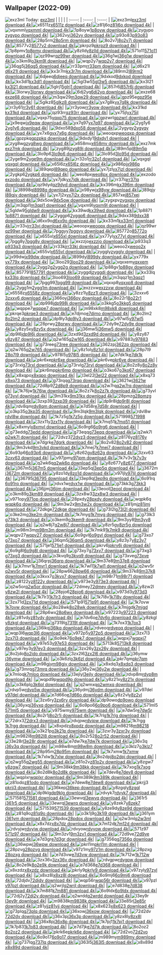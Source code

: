 ## Wallpaper (2022-09)
![exz3ml](https://w.wallhaven.cc/full/ex/wallhaven-exz3ml.jpg) Today: [exz3ml](https://th.wallhaven.cc/small/ex/exz3ml.jpg)
|      |      |      |
| :----: | :----: | :----: |
|![exz3ml](https://th.wallhaven.cc/small/ex/exz3ml.jpg)[exz3ml download 4k](https://wallhaven.cc/w/exz3ml)|![x6511z](https://th.wallhaven.cc/small/x6/x6511z.jpg)[x6511z download 4k](https://wallhaven.cc/w/x6511z)|![z81j6o](https://th.wallhaven.cc/small/z8/z81j6o.jpg)[z81j6o download 4k](https://wallhaven.cc/w/z81j6o)|
|![vqxmml](https://th.wallhaven.cc/small/vq/vqxmml.jpg)[vqxmml download 4k](https://wallhaven.cc/w/vqxmml)|![1p8oyw](https://th.wallhaven.cc/small/1p/1p8oyw.jpg)[1p8oyw download 4k](https://wallhaven.cc/w/1p8oyw)|![zygypo](https://th.wallhaven.cc/small/zy/zygypo.jpg)[zygypo download 4k](https://wallhaven.cc/w/zygypo)|
|![j362vy](https://th.wallhaven.cc/small/j3/j362vy.jpg)[j362vy download 4k](https://wallhaven.cc/w/j362vy)|![p93o83](https://th.wallhaven.cc/small/p9/p93o83.jpg)[p93o83 download 4k](https://wallhaven.cc/w/p93o83)|![28p5rm](https://th.wallhaven.cc/small/28/28p5rm.jpg)[28p5rm download 4k](https://wallhaven.cc/w/28p5rm)|
|![8o2v7j](https://th.wallhaven.cc/small/8o/8o2v7j.jpg)[8o2v7j download 4k](https://wallhaven.cc/w/8o2v7j)|![8577v2](https://th.wallhaven.cc/small/85/8577v2.jpg)[8577v2 download 4k](https://wallhaven.cc/w/8577v2)|![pkrpz9](https://th.wallhaven.cc/small/pk/pkrpz9.jpg)[pkrpz9 download 4k](https://wallhaven.cc/w/pkrpz9)|
|![1p8pmv](https://th.wallhaven.cc/small/1p/1p8pmv.jpg)[1p8pmv download 4k](https://wallhaven.cc/w/1p8pmv)|![y8zlld](https://th.wallhaven.cc/small/y8/y8zlld.jpg)[y8zlld download 4k](https://wallhaven.cc/w/y8zlld)|![571o11](https://th.wallhaven.cc/small/57/571o11.jpg)[571o11 download 4k](https://wallhaven.cc/w/571o11)|
|![qz99wr](https://th.wallhaven.cc/small/qz/qz99wr.jpg)[qz99wr download 4k](https://wallhaven.cc/w/qz99wr)|![j36g1w](https://th.wallhaven.cc/small/j3/j36g1w.jpg)[j36g1w download 4k](https://wallhaven.cc/w/j36g1w)|![o3km9l](https://th.wallhaven.cc/small/o3/o3km9l.jpg)[o3km9l download 4k](https://wallhaven.cc/w/o3km9l)|
|![wqp2y7](https://th.wallhaven.cc/small/wq/wqp2y7.jpg)[wqp2y7 download 4k](https://wallhaven.cc/w/wqp2y7)|![j36qg5](https://th.wallhaven.cc/small/j3/j36qg5.jpg)[j36qg5 download 4k](https://wallhaven.cc/w/j36qg5)|![rr33pm](https://th.wallhaven.cc/small/rr/rr33pm.jpg)[rr33pm download 4k](https://wallhaven.cc/w/rr33pm)|
|![d6x21l](https://th.wallhaven.cc/small/d6/d6x21l.jpg)[d6x21l download 4k](https://wallhaven.cc/w/d6x21l)|![kx3r7m](https://th.wallhaven.cc/small/kx/kx3r7m.jpg)[kx3r7m download 4k](https://wallhaven.cc/w/kx3r7m)|![l89rm2](https://th.wallhaven.cc/small/l8/l89rm2.jpg)[l89rm2 download 4k](https://wallhaven.cc/w/l89rm2)|
|![6djeeq](https://th.wallhaven.cc/small/6d/6djeeq.jpg)[6djeeq download 4k](https://wallhaven.cc/w/6djeeq)|![9dxkod](https://th.wallhaven.cc/small/9d/9dxkod.jpg)[9dxkod download 4k](https://wallhaven.cc/w/9dxkod)|![kx3dl1](https://th.wallhaven.cc/small/kx/kx3dl1.jpg)[kx3dl1 download 4k](https://wallhaven.cc/w/kx3dl1)|
|![5gl3w5](https://th.wallhaven.cc/small/5g/5gl3w5.jpg)[5gl3w5 download 4k](https://wallhaven.cc/w/5gl3w5)|![kx3l21](https://th.wallhaven.cc/small/kx/kx3l21.jpg)[kx3l21 download 4k](https://wallhaven.cc/w/kx3l21)|![5glrj1](https://th.wallhaven.cc/small/5g/5glrj1.jpg)[5glrj1 download 4k](https://wallhaven.cc/w/5glrj1)|
|![857r6j](https://th.wallhaven.cc/small/85/857r6j.jpg)[857r6j download 4k](https://wallhaven.cc/w/857r6j)|![3lorwy](https://th.wallhaven.cc/small/3l/3lorwy.jpg)[3lorwy download 4k](https://wallhaven.cc/w/3lorwy)|![6dj2yq](https://th.wallhaven.cc/small/6d/6dj2yq.jpg)[6dj2yq download 4k](https://wallhaven.cc/w/6dj2yq)|
|![exze68](https://th.wallhaven.cc/small/ex/exze68.jpg)[exze68 download 4k](https://wallhaven.cc/w/exze68)|![m3qw29](https://th.wallhaven.cc/small/m3/m3qw29.jpg)[m3qw29 download 4k](https://wallhaven.cc/w/m3qw29)|![gpz95e](https://th.wallhaven.cc/small/gp/gpz95e.jpg)[gpz95e download 4k](https://wallhaven.cc/w/gpz95e)|
|![5glkz8](https://th.wallhaven.cc/small/5g/5glkz8.jpg)[5glkz8 download 4k](https://wallhaven.cc/w/5glkz8)|![yx7g8k](https://th.wallhaven.cc/small/yx/yx7g8k.jpg)[yx7g8k download 4k](https://wallhaven.cc/w/yx7g8k)|![rr3y61](https://th.wallhaven.cc/small/rr/rr3y61.jpg)[rr3y61 download 4k](https://wallhaven.cc/w/rr3y61)|
|![rr3yow](https://th.wallhaven.cc/small/rr/rr3yow.jpg)[rr3yow download 4k](https://wallhaven.cc/w/rr3yow)|![kx31kd](https://th.wallhaven.cc/small/kx/kx31kd.jpg)[kx31kd download 4k](https://wallhaven.cc/w/kx31kd)|![qz93rr](https://th.wallhaven.cc/small/qz/qz93rr.jpg)[qz93rr download 4k](https://wallhaven.cc/w/qz93rr)|
|![yx75jl](https://th.wallhaven.cc/small/yx/yx75jl.jpg)[yx75jl download 4k](https://wallhaven.cc/w/yx75jl)|![vqxp75](https://th.wallhaven.cc/small/vq/vqxp75.jpg)[vqxp75 download 4k](https://wallhaven.cc/w/vqxp75)|![gpzwrl](https://th.wallhaven.cc/small/gp/gpzwrl.jpg)[gpzwrl download 4k](https://wallhaven.cc/w/gpzwrl)|
|![jx9eqw](https://th.wallhaven.cc/small/jx/jx9eqw.jpg)[jx9eqw download 4k](https://wallhaven.cc/w/jx9eqw)|![yx7q97](https://th.wallhaven.cc/small/yx/yx7q97.jpg)[yx7q97 download 4k](https://wallhaven.cc/w/yx7q97)|![2yg1y6](https://th.wallhaven.cc/small/2y/2yg1y6.jpg)[2yg1y6 download 4k](https://wallhaven.cc/w/2yg1y6)|
|![9dxo58](https://th.wallhaven.cc/small/9d/9dxo58.jpg)[9dxo58 download 4k](https://wallhaven.cc/w/9dxo58)|![2ygyqy](https://th.wallhaven.cc/small/2y/2ygyqy.jpg)[2ygyqy download 4k](https://wallhaven.cc/w/2ygyqy)|![yx7x6g](https://th.wallhaven.cc/small/yx/yx7x6g.jpg)[yx7x6g download 4k](https://wallhaven.cc/w/yx7x6g)|
|![weoqxp](https://th.wallhaven.cc/small/we/weoqxp.jpg)[weoqxp download 4k](https://wallhaven.cc/w/weoqxp)|![gpzpkq](https://th.wallhaven.cc/small/gp/gpzpkq.jpg)[gpzpkq download 4k](https://wallhaven.cc/w/gpzpkq)|![9dxdy1](https://th.wallhaven.cc/small/9d/9dxdy1.jpg)[9dxdy1 download 4k](https://wallhaven.cc/w/9dxdy1)|
|![zyg8wg](https://th.wallhaven.cc/small/zy/zyg8wg.jpg)[zyg8wg download 4k](https://wallhaven.cc/w/zyg8wg)|![x658mv](https://th.wallhaven.cc/small/x6/x658mv.jpg)[x658mv download 4k](https://wallhaven.cc/w/x658mv)|![exz7mk](https://th.wallhaven.cc/small/ex/exz7mk.jpg)[exz7mk download 4k](https://wallhaven.cc/w/exz7mk)|
|![zyg89j](https://th.wallhaven.cc/small/zy/zyg89j.jpg)[zyg89j download 4k](https://wallhaven.cc/w/zyg89j)|![l89m5p](https://th.wallhaven.cc/small/l8/l89m5p.jpg)[l89m5p download 4k](https://wallhaven.cc/w/l89m5p)|![3lo9p6](https://th.wallhaven.cc/small/3l/3lo9p6.jpg)[3lo9p6 download 4k](https://wallhaven.cc/w/3lo9p6)|
|![3lo95d](https://th.wallhaven.cc/small/3l/3lo95d.jpg)[3lo95d download 4k](https://wallhaven.cc/w/3lo95d)|![2yge9m](https://th.wallhaven.cc/small/2y/2yge9m.jpg)[2yge9m download 4k](https://wallhaven.cc/w/2yge9m)|![rr32o1](https://th.wallhaven.cc/small/rr/rr32o1.jpg)[rr32o1 download 4k](https://wallhaven.cc/w/rr32o1)|
|![vqxgql](https://th.wallhaven.cc/small/vq/vqxgql.jpg)[vqxgql download 4k](https://wallhaven.cc/w/vqxgql)|![x65l6z](https://th.wallhaven.cc/small/x6/x65l6z.jpg)[x65l6z download 4k](https://wallhaven.cc/w/x65l6z)|![jx986p](https://th.wallhaven.cc/small/jx/jx986p.jpg)[jx986p download 4k](https://wallhaven.cc/w/jx986p)|
|![l89qep](https://th.wallhaven.cc/small/l8/l89qep.jpg)[l89qep download 4k](https://wallhaven.cc/w/l89qep)|![yx7jzl](https://th.wallhaven.cc/small/yx/yx7jzl.jpg)[yx7jzl download 4k](https://wallhaven.cc/w/yx7jzl)|![2ygkp6](https://th.wallhaven.cc/small/2y/2ygkp6.jpg)[2ygkp6 download 4k](https://wallhaven.cc/w/2ygkp6)|
|![weo8px](https://th.wallhaven.cc/small/we/weo8px.jpg)[weo8px download 4k](https://wallhaven.cc/w/weo8px)|![exzodo](https://th.wallhaven.cc/small/ex/exzodo.jpg)[exzodo download 4k](https://wallhaven.cc/w/exzodo)|![yx7jdk](https://th.wallhaven.cc/small/yx/yx7jdk.jpg)[yx7jdk download 4k](https://wallhaven.cc/w/yx7jdk)|
|![rr37lq](https://th.wallhaven.cc/small/rr/rr37lq.jpg)[rr37lq download 4k](https://wallhaven.cc/w/rr37lq)|![qz9dyd](https://th.wallhaven.cc/small/qz/qz9dyd.jpg)[qz9dyd download 4k](https://wallhaven.cc/w/qz9dyd)|![kx396m](https://th.wallhaven.cc/small/kx/kx396m.jpg)[kx396m download 4k](https://wallhaven.cc/w/kx396m)|
|![l8998q](https://th.wallhaven.cc/small/l8/l8998q.jpg)[l8998q download 4k](https://wallhaven.cc/w/l8998q)|![jx98yw](https://th.wallhaven.cc/small/jx/jx98yw.jpg)[jx98yw download 4k](https://wallhaven.cc/w/jx98yw)|![l89qjy](https://th.wallhaven.cc/small/l8/l89qjy.jpg)[l89qjy download 4k](https://wallhaven.cc/w/l89qjy)|
|![yx7j2x](https://th.wallhaven.cc/small/yx/yx7j2x.jpg)[yx7j2x download 4k](https://wallhaven.cc/w/yx7j2x)|![857xej](https://th.wallhaven.cc/small/85/857xej.jpg)[857xej download 4k](https://wallhaven.cc/w/857xej)|![9dx5ow](https://th.wallhaven.cc/small/9d/9dx5ow.jpg)[9dx5ow download 4k](https://wallhaven.cc/w/9dx5ow)|
|![zygxpv](https://th.wallhaven.cc/small/zy/zygxpv.jpg)[zygxpv download 4k](https://wallhaven.cc/w/zygxpv)|![m3qpl1](https://th.wallhaven.cc/small/m3/m3qpl1.jpg)[m3qpl1 download 4k](https://wallhaven.cc/w/m3qpl1)|![vqxm9l](https://th.wallhaven.cc/small/vq/vqxm9l.jpg)[vqxm9l download 4k](https://wallhaven.cc/w/vqxm9l)|
|![5gldw9](https://th.wallhaven.cc/small/5g/5gldw9.jpg)[5gldw9 download 4k](https://wallhaven.cc/w/5gldw9)|![kx39wd](https://th.wallhaven.cc/small/kx/kx39wd.jpg)[kx39wd download 4k](https://wallhaven.cc/w/kx39wd)|![1p8871](https://th.wallhaven.cc/small/1p/1p8871.jpg)[1p8871 download 4k](https://wallhaven.cc/w/1p8871)|
|![2yggp6](https://th.wallhaven.cc/small/2y/2yggp6.jpg)[2yggp6 download 4k](https://wallhaven.cc/w/2yggp6)|![9dxx38](https://th.wallhaven.cc/small/9d/9dxx38.jpg)[9dxx38 download 4k](https://wallhaven.cc/w/9dxx38)|![d6xx9o](https://th.wallhaven.cc/small/d6/d6xx9o.jpg)[d6xx9o download 4k](https://wallhaven.cc/w/d6xx9o)|
|![kx33m1](https://th.wallhaven.cc/small/kx/kx33m1.jpg)[kx33m1 download 4k](https://wallhaven.cc/w/kx33m1)|![rr33vj](https://th.wallhaven.cc/small/rr/rr33vj.jpg)[rr33vj download 4k](https://wallhaven.cc/w/rr33vj)|![weoopx](https://th.wallhaven.cc/small/we/weoopx.jpg)[weoopx download 4k](https://wallhaven.cc/w/weoopx)|
|![qz99wr](https://th.wallhaven.cc/small/qz/qz99wr.jpg)[qz99wr download 4k](https://wallhaven.cc/w/qz99wr)|![7pggyy](https://th.wallhaven.cc/small/7p/7pggyy.jpg)[7pggyy download 4k](https://wallhaven.cc/w/7pggyy)|![85772o](https://th.wallhaven.cc/small/85/85772o.jpg)[85772o download 4k](https://wallhaven.cc/w/85772o)|
|![x655xl](https://th.wallhaven.cc/small/x6/x655xl.jpg)[x655xl download 4k](https://wallhaven.cc/w/x655xl)|![yx77yl](https://th.wallhaven.cc/small/yx/yx77yl.jpg)[yx77yl download 4k](https://wallhaven.cc/w/yx77yl)|![7pgg8y](https://th.wallhaven.cc/small/7p/7pgg8y.jpg)[7pgg8y download 4k](https://wallhaven.cc/w/7pgg8y)|
|![exzzjo](https://th.wallhaven.cc/small/ex/exzzjo.jpg)[exzzjo download 4k](https://wallhaven.cc/w/exzzjo)|![p933q3](https://th.wallhaven.cc/small/p9/p933q3.jpg)[p933q3 download 4k](https://wallhaven.cc/w/p933q3)|![rr33kj](https://th.wallhaven.cc/small/rr/rr33kj.jpg)[rr33kj download 4k](https://wallhaven.cc/w/rr33kj)|
|![weoo2x](https://th.wallhaven.cc/small/we/weoo2x.jpg)[weoo2x download 4k](https://wallhaven.cc/w/weoo2x)|![x655vl](https://th.wallhaven.cc/small/x6/x655vl.jpg)[x655vl download 4k](https://wallhaven.cc/w/x655vl)|![zyggly](https://th.wallhaven.cc/small/zy/zyggly.jpg)[zyggly download 4k](https://wallhaven.cc/w/zyggly)|
|![jx99dw](https://th.wallhaven.cc/small/jx/jx99dw.jpg)[jx99dw download 4k](https://wallhaven.cc/w/jx99dw)|![l899dy](https://th.wallhaven.cc/small/l8/l899dy.jpg)[l899dy download 4k](https://wallhaven.cc/w/l899dy)|![yx779x](https://th.wallhaven.cc/small/yx/yx779x.jpg)[yx779x download 4k](https://wallhaven.cc/w/yx779x)|
|![3loo29](https://th.wallhaven.cc/small/3l/3loo29.jpg)[3loo29 download 4k](https://wallhaven.cc/w/3loo29)|![vqxxem](https://th.wallhaven.cc/small/vq/vqxxem.jpg)[vqxxem download 4k](https://wallhaven.cc/w/vqxxem)|![2ygg2g](https://th.wallhaven.cc/small/2y/2ygg2g.jpg)[2ygg2g download 4k](https://wallhaven.cc/w/2ygg2g)|
|![1p88gv](https://th.wallhaven.cc/small/1p/1p88gv.jpg)[1p88gv download 4k](https://wallhaven.cc/w/1p88gv)|![857791](https://th.wallhaven.cc/small/85/857791.jpg)[857791 download 4k](https://wallhaven.cc/w/857791)|![zyggdj](https://th.wallhaven.cc/small/zy/zyggdj.jpg)[zyggdj download 4k](https://wallhaven.cc/w/zyggdj)|
|![kx33lq](https://th.wallhaven.cc/small/kx/kx33lq.jpg)[kx33lq download 4k](https://wallhaven.cc/w/kx33lq)|![3loo69](https://th.wallhaven.cc/small/3l/3loo69.jpg)[3loo69 download 4k](https://wallhaven.cc/w/3loo69)|![m3qqz1](https://th.wallhaven.cc/small/m3/m3qqz1.jpg)[m3qqz1 download 4k](https://wallhaven.cc/w/m3qqz1)|
|![7pgg99](https://th.wallhaven.cc/small/7p/7pgg99.jpg)[7pgg99 download 4k](https://wallhaven.cc/w/7pgg99)|![vqxxp8](https://th.wallhaven.cc/small/vq/vqxxp8.jpg)[vqxxp8 download 4k](https://wallhaven.cc/w/vqxxp8)|![2ygg1m](https://th.wallhaven.cc/small/2y/2ygg1m.jpg)[2ygg1m download 4k](https://wallhaven.cc/w/2ygg1m)|
|![exzzxw](https://th.wallhaven.cc/small/ex/exzzxw.jpg)[exzzxw download 4k](https://wallhaven.cc/w/exzzxw)|![x6558z](https://th.wallhaven.cc/small/x6/x6558z.jpg)[x6558z download 4k](https://wallhaven.cc/w/x6558z)|![y8zz1l](https://th.wallhaven.cc/small/y8/y8zz1l.jpg)[y8zz1l download 4k](https://wallhaven.cc/w/y8zz1l)|
|![3zxxv6](https://th.wallhaven.cc/small/3z/3zxxv6.jpg)[3zxxv6 download 4k](https://wallhaven.cc/w/3zxxv6)|![j366oy](https://th.wallhaven.cc/small/j3/j366oy.jpg)[j366oy download 4k](https://wallhaven.cc/w/j366oy)|![8o22r1](https://th.wallhaven.cc/small/8o/8o22r1.jpg)[8o22r1 download 4k](https://wallhaven.cc/w/8o22r1)|
|![dp998j](https://th.wallhaven.cc/small/dp/dp998j.jpg)[dp998j download 4k](https://wallhaven.cc/w/dp998j)|![o3kkg5](https://th.wallhaven.cc/small/o3/o3kkg5.jpg)[o3kkg5 download 4k](https://wallhaven.cc/w/o3kkg5)|![wqppe7](https://th.wallhaven.cc/small/wq/wqppe7.jpg)[wqppe7 download 4k](https://wallhaven.cc/w/wqppe7)|
|![m98xk8](https://th.wallhaven.cc/small/m9/m98xk8.jpg)[m98xk8 download 4k](https://wallhaven.cc/w/m98xk8)|![pkrqe3](https://th.wallhaven.cc/small/pk/pkrqe3.jpg)[pkrqe3 download 4k](https://wallhaven.cc/w/pkrqe3)|![e7djmo](https://th.wallhaven.cc/small/e7/e7djmo.jpg)[e7djmo download 4k](https://wallhaven.cc/w/e7djmo)|
|![8o2lm2](https://th.wallhaven.cc/small/8o/8o2lm2.jpg)[8o2lm2 download 4k](https://wallhaven.cc/w/8o2lm2)|![dp9ly3](https://th.wallhaven.cc/small/dp/dp9ly3.jpg)[dp9ly3 download 4k](https://wallhaven.cc/w/dp9ly3)|![v97wl5](https://th.wallhaven.cc/small/v9/v97wl5.jpg)[v97wl5 download 4k](https://wallhaven.cc/w/v97wl5)|
|![28prwy](https://th.wallhaven.cc/small/28/28prwy.jpg)[28prwy download 4k](https://wallhaven.cc/w/28prwy)|![72dy9e](https://th.wallhaven.cc/small/72/72dy9e.jpg)[72dy9e download 4k](https://wallhaven.cc/w/72dy9e)|![y8zy5x](https://th.wallhaven.cc/small/y8/y8zy5x.jpg)[y8zy5x download 4k](https://wallhaven.cc/w/y8zy5x)|
|![j36mw5](https://th.wallhaven.cc/small/j3/j36mw5.jpg)[j36mw5 download 4k](https://wallhaven.cc/w/j36mw5)|![dp9l6j](https://th.wallhaven.cc/small/dp/dp9l6j.jpg)[dp9l6j download 4k](https://wallhaven.cc/w/dp9l6j)|![3zxd9d](https://th.wallhaven.cc/small/3z/3zxd9d.jpg)[3zxd9d download 4k](https://wallhaven.cc/w/3zxd9d)|
|![y8zy87](https://th.wallhaven.cc/small/y8/y8zy87.jpg)[y8zy87 download 4k](https://wallhaven.cc/w/y8zy87)|![q2w165](https://th.wallhaven.cc/small/q2/q2w165.jpg)[q2w165 download 4k](https://wallhaven.cc/w/q2w165)|![v97883](https://th.wallhaven.cc/small/v9/v97883.jpg)[v97883 download 4k](https://wallhaven.cc/w/v97883)|
|![g73ree](https://th.wallhaven.cc/small/g7/g73ree.jpg)[g73ree download 4k](https://wallhaven.cc/w/g73ree)|![j362zp](https://th.wallhaven.cc/small/j3/j362zp.jpg)[j362zp download 4k](https://wallhaven.cc/w/j362zp)|![q2w765](https://th.wallhaven.cc/small/q2/q2w765.jpg)[q2w765 download 4k](https://wallhaven.cc/w/q2w765)|
|![y8z1ol](https://th.wallhaven.cc/small/y8/y8z1ol.jpg)[y8z1ol download 4k](https://wallhaven.cc/w/y8z1ol)|![28p7l9](https://th.wallhaven.cc/small/28/28p7l9.jpg)[28p7l9 download 4k](https://wallhaven.cc/w/28p7l9)|![v978l5](https://th.wallhaven.cc/small/v9/v978l5.jpg)[v978l5 download 4k](https://wallhaven.cc/w/v978l5)|
|![e7dk1k](https://th.wallhaven.cc/small/e7/e7dk1k.jpg)[e7dk1k download 4k](https://wallhaven.cc/w/e7dk1k)|![pkr6xe](https://th.wallhaven.cc/small/pk/pkr6xe.jpg)[pkr6xe download 4k](https://wallhaven.cc/w/pkr6xe)|![pkr6ve](https://th.wallhaven.cc/small/pk/pkr6ve.jpg)[pkr6ve download 4k](https://wallhaven.cc/w/pkr6ve)|
|![g73rxl](https://th.wallhaven.cc/small/g7/g73rxl.jpg)[g73rxl download 4k](https://wallhaven.cc/w/g73rxl)|![g73rvl](https://th.wallhaven.cc/small/g7/g73rvl.jpg)[g73rvl download 4k](https://wallhaven.cc/w/g73rvl)|![8o2z8y](https://th.wallhaven.cc/small/8o/8o2z8y.jpg)[8o2z8y download 4k](https://wallhaven.cc/w/8o2z8y)|
|![pkr6mp](https://th.wallhaven.cc/small/pk/pkr6mp.jpg)[pkr6mp download 4k](https://wallhaven.cc/w/pkr6mp)|![o3ko67](https://th.wallhaven.cc/small/o3/o3ko67.jpg)[o3ko67 download 4k](https://wallhaven.cc/w/o3ko67)|![x8xqpo](https://th.wallhaven.cc/small/x8/x8xqpo.jpg)[x8xqpo download 4k](https://wallhaven.cc/w/x8xqpo)|
|![l3el22](https://th.wallhaven.cc/small/l3/l3el22.jpg)[l3el22 download 4k](https://wallhaven.cc/w/l3el22)|![x8xq73](https://th.wallhaven.cc/small/x8/x8xq73.jpg)[x8xq73 download 4k](https://wallhaven.cc/w/x8xq73)|![g73rqq](https://th.wallhaven.cc/small/g7/g73rqq.jpg)[g73rqq download 4k](https://wallhaven.cc/w/g73rqq)|
|![j3621w](https://th.wallhaven.cc/small/j3/j3621w.jpg)[j3621w download 4k](https://wallhaven.cc/w/j3621w)|![72d8p9](https://th.wallhaven.cc/small/72/72d8p9.jpg)[72d8p9 download 4k](https://wallhaven.cc/w/72d8p9)|![q2w7rq](https://th.wallhaven.cc/small/q2/q2w7rq.jpg)[q2w7rq download 4k](https://wallhaven.cc/w/q2w7rq)|
|![1k76jw](https://th.wallhaven.cc/small/1k/1k76jw.jpg)[1k76jw download 4k](https://wallhaven.cc/w/1k76jw)|![8o2z7k](https://th.wallhaven.cc/small/8o/8o2z7k.jpg)[8o2z7k download 4k](https://wallhaven.cc/w/8o2z7k)|![g73yvl](https://th.wallhaven.cc/small/g7/g73yvl.jpg)[g73yvl download 4k](https://wallhaven.cc/w/g73yvl)|
|![9m31kx](https://th.wallhaven.cc/small/9m/9m31kx.jpg)[9m31kx download 4k](https://wallhaven.cc/w/9m31kx)|![28pmzg](https://th.wallhaven.cc/small/28/28pmzg.jpg)[28pmzg download 4k](https://wallhaven.cc/w/28pmzg)|![3zxp39](https://th.wallhaven.cc/small/3z/3zxp39.jpg)[3zxp39 download 4k](https://wallhaven.cc/w/3zxp39)|
|![dp9r8l](https://th.wallhaven.cc/small/dp/dp9r8l.jpg)[dp9r8l download 4k](https://wallhaven.cc/w/dp9r8l)|![rdv8qm](https://th.wallhaven.cc/small/rd/rdv8qm.jpg)[rdv8qm download 4k](https://wallhaven.cc/w/rdv8qm)|![e7d58r](https://th.wallhaven.cc/small/e7/e7d58r.jpg)[e7d58r download 4k](https://wallhaven.cc/w/e7d58r)|
|![o3kp35](https://th.wallhaven.cc/small/o3/o3kp35.jpg)[o3kp35 download 4k](https://wallhaven.cc/w/o3kp35)|![9m3lqk](https://th.wallhaven.cc/small/9m/9m3lqk.jpg)[9m3lqk download 4k](https://wallhaven.cc/w/9m3lqk)|![rdvl8w](https://th.wallhaven.cc/small/rd/rdvl8w.jpg)[rdvl8w download 4k](https://wallhaven.cc/w/rdvl8w)|
|![1k7z5g](https://th.wallhaven.cc/small/1k/1k7z5g.jpg)[1k7z5g download 4k](https://wallhaven.cc/w/1k7z5g)|![571998](https://th.wallhaven.cc/small/57/571998.jpg)[571998 download 4k](https://wallhaven.cc/w/571998)|![3zx11y](https://th.wallhaven.cc/small/3z/3zx11y.jpg)[3zx11y download 4k](https://wallhaven.cc/w/3zx11y)|
|![k7mq51](https://th.wallhaven.cc/small/k7/k7mq51.jpg)[k7mq51 download 4k](https://wallhaven.cc/w/k7mq51)|![x8xmyl](https://th.wallhaven.cc/small/x8/x8xmyl.jpg)[x8xmyl download 4k](https://wallhaven.cc/w/x8xmyl)|![6o9rg6](https://th.wallhaven.cc/small/6o/6o9rg6.jpg)[6o9rg6 download 4k](https://wallhaven.cc/w/6o9rg6)|
|![g73edd](https://th.wallhaven.cc/small/g7/g73edd.jpg)[g73edd download 4k](https://wallhaven.cc/w/g73edd)|![g73eqq](https://th.wallhaven.cc/small/g7/g73eqq.jpg)[g73eqq download 4k](https://wallhaven.cc/w/g73eqq)|![q2wk7l](https://th.wallhaven.cc/small/q2/q2wk7l.jpg)[q2wk7l download 4k](https://wallhaven.cc/w/q2wk7l)|
|![72dvz3](https://th.wallhaven.cc/small/72/72dvz3.jpg)[72dvz3 download 4k](https://wallhaven.cc/w/72dvz3)|![z8176y](https://th.wallhaven.cc/small/z8/z8176y.jpg)[z8176y download 4k](https://wallhaven.cc/w/z8176y)|![e7dgrk](https://th.wallhaven.cc/small/e7/e7dgrk.jpg)[e7dgrk download 4k](https://wallhaven.cc/w/e7dgrk)|
|![8o2v82](https://th.wallhaven.cc/small/8o/8o2v82.jpg)[8o2v82 download 4k](https://wallhaven.cc/w/8o2v82)|![9m3vkd](https://th.wallhaven.cc/small/9m/9m3vkd.jpg)[9m3vkd download 4k](https://wallhaven.cc/w/9m3vkd)|![k7mej7](https://th.wallhaven.cc/small/k7/k7mej7.jpg)[k7mej7 download 4k](https://wallhaven.cc/w/k7mej7)|
|![6o93p6](https://th.wallhaven.cc/small/6o/6o93p6.jpg)[6o93p6 download 4k](https://wallhaven.cc/w/6o93p6)|![y8z62g](https://th.wallhaven.cc/small/y8/y8z62g.jpg)[y8z62g download 4k](https://wallhaven.cc/w/y8z62g)|![3zxv63](https://th.wallhaven.cc/small/3z/3zxv63.jpg)[3zxv63 download 4k](https://wallhaven.cc/w/3zxv63)|
|![v97jpm](https://th.wallhaven.cc/small/v9/v97jpm.jpg)[v97jpm download 4k](https://wallhaven.cc/w/v97jpm)|![1k7v3v](https://th.wallhaven.cc/small/1k/1k7v3v.jpg)[1k7v3v download 4k](https://wallhaven.cc/w/1k7v3v)|![q2wk6q](https://th.wallhaven.cc/small/q2/q2wk6q.jpg)[q2wk6q download 4k](https://wallhaven.cc/w/q2wk6q)|
|![y8z677](https://th.wallhaven.cc/small/y8/y8z677.jpg)[y8z677 download 4k](https://wallhaven.cc/w/y8z677)|![j367m5](https://th.wallhaven.cc/small/j3/j367m5.jpg)[j367m5 download 4k](https://wallhaven.cc/w/j367m5)|![l3ep5q](https://th.wallhaven.cc/small/l3/l3ep5q.jpg)[l3ep5q download 4k](https://wallhaven.cc/w/l3ep5q)|
|![j3672m](https://th.wallhaven.cc/small/j3/j3672m.jpg)[j3672m download 4k](https://wallhaven.cc/w/j3672m)|![y8zo1d](https://th.wallhaven.cc/small/y8/y8zo1d.jpg)[y8zo1d download 4k](https://wallhaven.cc/w/y8zo1d)|![v97ljl](https://th.wallhaven.cc/small/v9/v97ljl.jpg)[v97ljl download 4k](https://wallhaven.cc/w/v97ljl)|
|![j36795](https://th.wallhaven.cc/small/j3/j36795.jpg)[j36795 download 4k](https://wallhaven.cc/w/j36795)|![l3ep9q](https://th.wallhaven.cc/small/l3/l3ep9q.jpg)[l3ep9q download 4k](https://wallhaven.cc/w/l3ep9q)|![6o91rq](https://th.wallhaven.cc/small/6o/6o91rq.jpg)[6o91rq download 4k](https://wallhaven.cc/w/6o91rq)|
|![rdvx1w](https://th.wallhaven.cc/small/rd/rdvx1w.jpg)[rdvx1w download 4k](https://wallhaven.cc/w/rdvx1w)|![g73kk3](https://th.wallhaven.cc/small/g7/g73kk3.jpg)[g73kk3 download 4k](https://wallhaven.cc/w/g73kk3)|![j36jjm](https://th.wallhaven.cc/small/j3/j36jjm.jpg)[j36jjm download 4k](https://wallhaven.cc/w/j36jjm)|
|![l3eool](https://th.wallhaven.cc/small/l3/l3eool.jpg)[l3eool download 4k](https://wallhaven.cc/w/l3eool)|![o3km89](https://th.wallhaven.cc/small/o3/o3km89.jpg)[o3km89 download 4k](https://wallhaven.cc/w/o3km89)|![3zx8w3](https://th.wallhaven.cc/small/3z/3zx8w3.jpg)[3zx8w3 download 4k](https://wallhaven.cc/w/3zx8w3)|
|![v971op](https://th.wallhaven.cc/small/v9/v971op.jpg)[v971op download 4k](https://wallhaven.cc/w/v971op)|![28pxdy](https://th.wallhaven.cc/small/28/28pxdy.jpg)[28pxdy download 4k](https://wallhaven.cc/w/28pxdy)|![wqpk6q](https://th.wallhaven.cc/small/wq/wqpk6q.jpg)[wqpk6q download 4k](https://wallhaven.cc/w/wqpk6q)|
|![9m3w2x](https://th.wallhaven.cc/small/9m/9m3w2x.jpg)[9m3w2x download 4k](https://wallhaven.cc/w/9m3w2x)|![z81jmj](https://th.wallhaven.cc/small/z8/z81jmj.jpg)[z81jmj download 4k](https://wallhaven.cc/w/z81jmj)|![72dkge](https://th.wallhaven.cc/small/72/72dkge.jpg)[72dkge download 4k](https://wallhaven.cc/w/72dkge)|
|![g73l2l](https://th.wallhaven.cc/small/g7/g73l2l.jpg)[g73l2l download 4k](https://wallhaven.cc/w/g73l2l)|![o3ke2m](https://th.wallhaven.cc/small/o3/o3ke2m.jpg)[o3ke2m download 4k](https://wallhaven.cc/w/o3ke2m)|![1k7myg](https://th.wallhaven.cc/small/1k/1k7myg.jpg)[1k7myg download 4k](https://wallhaven.cc/w/1k7myg)|
|![g73lk3](https://th.wallhaven.cc/small/g7/g73lk3.jpg)[g73lk3 download 4k](https://wallhaven.cc/w/g73lk3)|![o3kem9](https://th.wallhaven.cc/small/o3/o3kem9.jpg)[o3kem9 download 4k](https://wallhaven.cc/w/o3kem9)|![9m3yy8](https://th.wallhaven.cc/small/9m/9m3yy8.jpg)[9m3yy8 download 4k](https://wallhaven.cc/w/9m3yy8)|
|![q2w8j7](https://th.wallhaven.cc/small/q2/q2w8j7.jpg)[q2w8j7 download 4k](https://wallhaven.cc/w/q2w8j7)|![y8zr5g](https://th.wallhaven.cc/small/y8/y8zr5g.jpg)[y8zr5g download 4k](https://wallhaven.cc/w/y8zr5g)|![m98m3m](https://th.wallhaven.cc/small/m9/m98m3m.jpg)[m98m3m download 4k](https://wallhaven.cc/w/m98m3m)|
|![1k7mk9](https://th.wallhaven.cc/small/1k/1k7mk9.jpg)[1k7mk9 download 4k](https://wallhaven.cc/w/1k7mk9)|![wqpv27](https://th.wallhaven.cc/small/wq/wqpv27.jpg)[wqpv27 download 4k](https://wallhaven.cc/w/wqpv27)|![6o9gvl](https://th.wallhaven.cc/small/6o/6o9gvl.jpg)[6o9gvl download 4k](https://wallhaven.cc/w/6o9gvl)|
|![g73xo7](https://th.wallhaven.cc/small/g7/g73xo7.jpg)[g73xo7 download 4k](https://wallhaven.cc/w/g73xo7)|![j36qm5](https://th.wallhaven.cc/small/j3/j36qm5.jpg)[j36qm5 download 4k](https://wallhaven.cc/w/j36qm5)|![y8z3y7](https://th.wallhaven.cc/small/y8/y8z3y7.jpg)[y8z3y7 download 4k](https://wallhaven.cc/w/y8z3y7)|
|![571je1](https://th.wallhaven.cc/small/57/571je1.jpg)[571je1 download 4k](https://wallhaven.cc/w/571je1)|![pkrv6j](https://th.wallhaven.cc/small/pk/pkrv6j.jpg)[pkrv6j download 4k](https://wallhaven.cc/w/pkrv6j)|![6o9g8l](https://th.wallhaven.cc/small/6o/6o9g8l.jpg)[6o9g8l download 4k](https://wallhaven.cc/w/6o9g8l)|
|![g73xy7](https://th.wallhaven.cc/small/g7/g73xy7.jpg)[g73xy7 download 4k](https://wallhaven.cc/w/g73xy7)|![g73xg3](https://th.wallhaven.cc/small/g7/g73xg3.jpg)[g73xg3 download 4k](https://wallhaven.cc/w/g73xg3)|![o3kvq9](https://th.wallhaven.cc/small/o3/o3kvq9.jpg)[o3kvq9 download 4k](https://wallhaven.cc/w/o3kvq9)|
|![g73xve](https://th.wallhaven.cc/small/g7/g73xve.jpg)[g73xve download 4k](https://wallhaven.cc/w/g73xve)|![j36qrp](https://th.wallhaven.cc/small/j3/j36qrp.jpg)[j36qrp download 4k](https://wallhaven.cc/w/j36qrp)|![9m37e8](https://th.wallhaven.cc/small/9m/9m37e8.jpg)[9m37e8 download 4k](https://wallhaven.cc/w/9m37e8)|
|![k7mvr1](https://th.wallhaven.cc/small/k7/k7mvr1.jpg)[k7mvr1 download 4k](https://wallhaven.cc/w/k7mvr1)|![1k7wl1](https://th.wallhaven.cc/small/1k/1k7wl1.jpg)[1k7wl1 download 4k](https://wallhaven.cc/w/1k7wl1)|![q2wv5r](https://th.wallhaven.cc/small/q2/q2wv5r.jpg)[q2wv5r download 4k](https://wallhaven.cc/w/q2wv5r)|
|![28pw66](https://th.wallhaven.cc/small/28/28pw66.jpg)[28pw66 download 4k](https://wallhaven.cc/w/28pw66)|![9m37k8](https://th.wallhaven.cc/small/9m/9m37k8.jpg)[9m37k8 download 4k](https://wallhaven.cc/w/9m37k8)|![o3kvx7](https://th.wallhaven.cc/small/o3/o3kvx7.jpg)[o3kvx7 download 4k](https://wallhaven.cc/w/o3kvx7)|
|![m98r71](https://th.wallhaven.cc/small/m9/m98r71.jpg)[m98r71 download 4k](https://wallhaven.cc/w/m98r71)|![z8122y](https://th.wallhaven.cc/small/z8/z8122y.jpg)[z8122y download 4k](https://wallhaven.cc/w/z8122y)|![v973e3](https://th.wallhaven.cc/small/v9/v973e3.jpg)[v973e3 download 4k](https://wallhaven.cc/w/v973e3)|
|![q2w5or](https://th.wallhaven.cc/small/q2/q2w5or.jpg)[q2w5or download 4k](https://wallhaven.cc/w/q2w5or)|![72dmey](https://th.wallhaven.cc/small/72/72dmey.jpg)[72dmey download 4k](https://wallhaven.cc/w/72dmey)|![y8zw2l](https://th.wallhaven.cc/small/y8/y8zw2l.jpg)[y8zw2l download 4k](https://wallhaven.cc/w/y8zw2l)|
|![28pjo6](https://th.wallhaven.cc/small/28/28pjo6.jpg)[28pjo6 download 4k](https://wallhaven.cc/w/28pjo6)|![v973d3](https://th.wallhaven.cc/small/v9/v973d3.jpg)[v973d3 download 4k](https://wallhaven.cc/w/v973d3)|![1k7lr3](https://th.wallhaven.cc/small/1k/1k7lr3.jpg)[1k7lr3 download 4k](https://wallhaven.cc/w/1k7lr3)|
|![1k7l8v](https://th.wallhaven.cc/small/1k/1k7l8v.jpg)[1k7l8v download 4k](https://wallhaven.cc/w/1k7l8v)|![3zx71d](https://th.wallhaven.cc/small/3z/3zx71d.jpg)[3zx71d download 4k](https://wallhaven.cc/w/3zx71d)|![571p91](https://th.wallhaven.cc/small/57/571p91.jpg)[571p91 download 4k](https://wallhaven.cc/w/571p91)|
|![1k7ovw](https://th.wallhaven.cc/small/1k/1k7ovw.jpg)[1k7ovw download 4k](https://wallhaven.cc/w/1k7ovw)|![8o28wk](https://th.wallhaven.cc/small/8o/8o28wk.jpg)[8o28wk download 4k](https://wallhaven.cc/w/8o28wk)|![k7mjgd](https://th.wallhaven.cc/small/k7/k7mjgd.jpg)[k7mjgd download 4k](https://wallhaven.cc/w/k7mjgd)|
|![28p6wx](https://th.wallhaven.cc/small/28/28p6wx.jpg)[28p6wx download 4k](https://wallhaven.cc/w/28p6wx)|![v97223](https://th.wallhaven.cc/small/v9/v97223.jpg)[v97223 download 4k](https://wallhaven.cc/w/v97223)|![z81vdy](https://th.wallhaven.cc/small/z8/z81vdy.jpg)[z81vdy download 4k](https://wallhaven.cc/w/z81vdy)|
|![e7dv6o](https://th.wallhaven.cc/small/e7/e7dv6o.jpg)[e7dv6o download 4k](https://wallhaven.cc/w/e7dv6o)|![y8zkgl](https://th.wallhaven.cc/small/y8/y8zkgl.jpg)[y8zkgl download 4k](https://wallhaven.cc/w/y8zkgl)|![g7319l](https://th.wallhaven.cc/small/g7/g7319l.jpg)[g7319l download 4k](https://wallhaven.cc/w/g7319l)|
|![1k7ox3](https://th.wallhaven.cc/small/1k/1k7ox3.jpg)[1k7ox3 download 4k](https://wallhaven.cc/w/1k7ox3)|![j36lkq](https://th.wallhaven.cc/small/j3/j36lkq.jpg)[j36lkq download 4k](https://wallhaven.cc/w/j36lkq)|![rdveoq](https://th.wallhaven.cc/small/rd/rdveoq.jpg)[rdveoq download 4k](https://wallhaven.cc/w/rdveoq)|
|![wqp3l6](https://th.wallhaven.cc/small/wq/wqp3l6.jpg)[wqp3l6 download 4k](https://wallhaven.cc/w/wqp3l6)|![v972p5](https://th.wallhaven.cc/small/v9/v972p5.jpg)[v972p5 download 4k](https://wallhaven.cc/w/v972p5)|![3zx7l3](https://th.wallhaven.cc/small/3z/3zx7l3.jpg)[3zx7l3 download 4k](https://wallhaven.cc/w/3zx7l3)|
|![6o9ek7](https://th.wallhaven.cc/small/6o/6o9ek7.jpg)[6o9ek7 download 4k](https://wallhaven.cc/w/6o9ek7)|![wqpxj7](https://th.wallhaven.cc/small/wq/wqpxj7.jpg)[wqpxj7 download 4k](https://wallhaven.cc/w/wqpxj7)|![v97e53](https://th.wallhaven.cc/small/v9/v97e53.jpg)[v97e53 download 4k](https://wallhaven.cc/w/v97e53)|
|![5713k8](https://th.wallhaven.cc/small/57/5713k8.jpg)[5713k8 download 4k](https://wallhaven.cc/w/5713k8)|![v97ey3](https://th.wallhaven.cc/small/v9/v97ey3.jpg)[v97ey3 download 4k](https://wallhaven.cc/w/v97ey3)|![3zx26y](https://th.wallhaven.cc/small/3z/3zx26y.jpg)[3zx26y download 4k](https://wallhaven.cc/w/3zx26y)|
|![8o2jdo](https://th.wallhaven.cc/small/8o/8o2jdo.jpg)[8o2jdo download 4k](https://wallhaven.cc/w/8o2jdo)|![3zx2l6](https://th.wallhaven.cc/small/3z/3zx2l6.jpg)[3zx2l6 download 4k](https://wallhaven.cc/w/3zx2l6)|![j36ymw](https://th.wallhaven.cc/small/j3/j36ymw.jpg)[j36ymw download 4k](https://wallhaven.cc/w/j36ymw)|
|![o3k6zl](https://th.wallhaven.cc/small/o3/o3k6zl.jpg)[o3k6zl download 4k](https://wallhaven.cc/w/o3k6zl)|![pkr7qm](https://th.wallhaven.cc/small/pk/pkr7qm.jpg)[pkr7qm download 4k](https://wallhaven.cc/w/pkr7qm)|![m98gjy](https://th.wallhaven.cc/small/m9/m98gjy.jpg)[m98gjy download 4k](https://wallhaven.cc/w/m98gjy)|
|![x8xdq3](https://th.wallhaven.cc/small/x8/x8xdq3.jpg)[x8xdq3 download 4k](https://wallhaven.cc/w/x8xdq3)|![g73mrq](https://th.wallhaven.cc/small/g7/g73mrq.jpg)[g73mrq download 4k](https://wallhaven.cc/w/g73mrq)|![j36y2w](https://th.wallhaven.cc/small/j3/j36y2w.jpg)[j36y2w download 4k](https://wallhaven.cc/w/j36y2w)|
|![k7mloq](https://th.wallhaven.cc/small/k7/k7mloq.jpg)[k7mloq download 4k](https://wallhaven.cc/w/k7mloq)|![l3ejly](https://th.wallhaven.cc/small/l3/l3ejly.jpg)[l3ejly download 4k](https://wallhaven.cc/w/l3ejly)|![rdvp8m](https://th.wallhaven.cc/small/rd/rdvp8m.jpg)[rdvp8m download 4k](https://wallhaven.cc/w/rdvp8m)|
|![wqpd9p](https://th.wallhaven.cc/small/wq/wqpd9p.jpg)[wqpd9p download 4k](https://wallhaven.cc/w/wqpd9p)|![y8z21x](https://th.wallhaven.cc/small/y8/y8z21x.jpg)[y8z21x download 4k](https://wallhaven.cc/w/y8z21x)|![o3k6pl](https://th.wallhaven.cc/small/o3/o3k6pl.jpg)[o3k6pl download 4k](https://wallhaven.cc/w/o3k6pl)|
|![q2wmxq](https://th.wallhaven.cc/small/q2/q2wmxq.jpg)[q2wmxq download 4k](https://wallhaven.cc/w/q2wmxq)|![rdvp5w](https://th.wallhaven.cc/small/rd/rdvp5w.jpg)[rdvp5w download 4k](https://wallhaven.cc/w/rdvp5w)|![j36ydm](https://th.wallhaven.cc/small/j3/j36ydm.jpg)[j36ydm download 4k](https://wallhaven.cc/w/j36ydm)|
|![v97del](https://th.wallhaven.cc/small/v9/v97del.jpg)[v97del download 4k](https://wallhaven.cc/w/v97del)|![e7d66o](https://th.wallhaven.cc/small/e7/e7d66o.jpg)[e7d66o download 4k](https://wallhaven.cc/w/e7d66o)|![y8z2vl](https://th.wallhaven.cc/small/y8/y8z2vl.jpg)[y8z2vl download 4k](https://wallhaven.cc/w/y8z2vl)|
|![3zx6ry](https://th.wallhaven.cc/small/3z/3zx6ry.jpg)[3zx6ry download 4k](https://wallhaven.cc/w/3zx6ry)|![dp9owo](https://th.wallhaven.cc/small/dp/dp9owo.jpg)[dp9owo download 4k](https://wallhaven.cc/w/dp9owo)|![j36yxq](https://th.wallhaven.cc/small/j3/j36yxq.jpg)[j36yxq download 4k](https://wallhaven.cc/w/j36yxq)|
|![6o9po6](https://th.wallhaven.cc/small/6o/6o9po6.jpg)[6o9po6 download 4k](https://wallhaven.cc/w/6o9po6)|![571ml5](https://th.wallhaven.cc/small/57/571ml5.jpg)[571ml5 download 4k](https://wallhaven.cc/w/571ml5)|![v975wm](https://th.wallhaven.cc/small/v9/v975wm.jpg)[v975wm download 4k](https://wallhaven.cc/w/v975wm)|
|![e7dw5r](https://th.wallhaven.cc/small/e7/e7dw5r.jpg)[e7dw5r download 4k](https://wallhaven.cc/w/e7dw5r)|![8o2r1j](https://th.wallhaven.cc/small/8o/8o2r1j.jpg)[8o2r1j download 4k](https://wallhaven.cc/w/8o2r1j)|![1k7rlg](https://th.wallhaven.cc/small/1k/1k7rlg.jpg)[1k7rlg download 4k](https://wallhaven.cc/w/1k7rlg)|
|![72drx3](https://th.wallhaven.cc/small/72/72drx3.jpg)[72drx3 download 4k](https://wallhaven.cc/w/72drx3)|![rdvjpw](https://th.wallhaven.cc/small/rd/rdvjpw.jpg)[rdvjpw download 4k](https://wallhaven.cc/w/rdvjpw)|![1k7rgg](https://th.wallhaven.cc/small/1k/1k7rgg.jpg)[1k7rgg download 4k](https://wallhaven.cc/w/1k7rgg)|
|![x8xpdz](https://th.wallhaven.cc/small/x8/x8xpdz.jpg)[x8xpdz download 4k](https://wallhaven.cc/w/x8xpdz)|![m98218](https://th.wallhaven.cc/small/m9/m98218.jpg)[m98218 download 4k](https://wallhaven.cc/w/m98218)|![o3k21p](https://th.wallhaven.cc/small/o3/o3k21p.jpg)[o3k21p download 4k](https://wallhaven.cc/w/o3k21p)|
|![3zxr3y](https://th.wallhaven.cc/small/3z/3zxr3y.jpg)[3zxr3y download 4k](https://wallhaven.cc/w/3zxr3y)|![m982l8](https://th.wallhaven.cc/small/m9/m982l8.jpg)[m982l8 download 4k](https://wallhaven.cc/w/m982l8)|![8o2r52](https://th.wallhaven.cc/small/8o/8o2r52.jpg)[8o2r52 download 4k](https://wallhaven.cc/w/8o2r52)|
|![l3e28r](https://th.wallhaven.cc/small/l3/l3e28r.jpg)[l3e28r download 4k](https://wallhaven.cc/w/l3e28r)|![e7dw7k](https://th.wallhaven.cc/small/e7/e7dw7k.jpg)[e7dw7k download 4k](https://wallhaven.cc/w/e7dw7k)|![j36v3q](https://th.wallhaven.cc/small/j3/j36v3q.jpg)[j36v3q download 4k](https://wallhaven.cc/w/j36v3q)|
|![m98w8m](https://th.wallhaven.cc/small/m9/m98w8m.jpg)[m98w8m download 4k](https://wallhaven.cc/w/m98w8m)|![o3klz7](https://th.wallhaven.cc/small/o3/o3klz7.jpg)[o3klz7 download 4k](https://wallhaven.cc/w/o3klz7)|![28p95m](https://th.wallhaven.cc/small/28/28p95m.jpg)[28p95m download 4k](https://wallhaven.cc/w/28p95m)|
|![1k7xmw](https://th.wallhaven.cc/small/1k/1k7xmw.jpg)[1k7xmw download 4k](https://wallhaven.cc/w/1k7xmw)|![1k7xlw](https://th.wallhaven.cc/small/1k/1k7xlw.jpg)[1k7xlw download 4k](https://wallhaven.cc/w/1k7xlw)|![8o2dpj](https://th.wallhaven.cc/small/8o/8o2dpj.jpg)[8o2dpj download 4k](https://wallhaven.cc/w/8o2dpj)|
|![q2wg55](https://th.wallhaven.cc/small/q2/q2wg55.jpg)[q2wg55 download 4k](https://wallhaven.cc/w/q2wg55)|![z81o2v](https://th.wallhaven.cc/small/z8/z81o2v.jpg)[z81o2v download 4k](https://wallhaven.cc/w/z81o2v)|![y8zgw7](https://th.wallhaven.cc/small/y8/y8zgw7.jpg)[y8zgw7 download 4k](https://wallhaven.cc/w/y8zgw7)|
|![9m38kk](https://th.wallhaven.cc/small/9m/9m38kk.jpg)[9m38kk download 4k](https://wallhaven.cc/w/9m38kk)|![1k7xog](https://th.wallhaven.cc/small/1k/1k7xog.jpg)[1k7xog download 4k](https://wallhaven.cc/w/1k7xog)|![8o2d8k](https://th.wallhaven.cc/small/8o/8o2d8k.jpg)[8o2d8k download 4k](https://wallhaven.cc/w/8o2d8k)|
|![e7dev8](https://th.wallhaven.cc/small/e7/e7dev8.jpg)[e7dev8 download 4k](https://wallhaven.cc/w/e7dev8)|![wqplxr](https://th.wallhaven.cc/small/wq/wqplxr.jpg)[wqplxr download 4k](https://wallhaven.cc/w/wqplxr)|![9m389k](https://th.wallhaven.cc/small/9m/9m389k.jpg)[9m389k download 4k](https://wallhaven.cc/w/9m389k)|
|![z81odo](https://th.wallhaven.cc/small/z8/z81odo.jpg)[z81odo download 4k](https://wallhaven.cc/w/z81odo)|![e7dew8](https://th.wallhaven.cc/small/e7/e7dew8.jpg)[e7dew8 download 4k](https://wallhaven.cc/w/e7dew8)|![pkrjj3](https://th.wallhaven.cc/small/pk/pkrjj3.jpg)[pkrjj3 download 4k](https://wallhaven.cc/w/pkrjj3)|
|![j36kep](https://th.wallhaven.cc/small/j3/j36kep.jpg)[j36kep download 4k](https://wallhaven.cc/w/j36kep)|![y8zgql](https://th.wallhaven.cc/small/y8/y8zgql.jpg)[y8zgql download 4k](https://wallhaven.cc/w/y8zgql)|![dp9klg](https://th.wallhaven.cc/small/dp/dp9klg.jpg)[dp9klg download 4k](https://wallhaven.cc/w/dp9klg)|
|![rdvyk7](https://th.wallhaven.cc/small/rd/rdvyk7.jpg)[rdvyk7 download 4k](https://wallhaven.cc/w/rdvyk7)|![571581](https://th.wallhaven.cc/small/57/571581.jpg)[571581 download 4k](https://wallhaven.cc/w/571581)|![l3ewvq](https://th.wallhaven.cc/small/l3/l3ewvq.jpg)[l3ewvq download 4k](https://wallhaven.cc/w/l3ewvq)|
|![j361r5](https://th.wallhaven.cc/small/j3/j361r5.jpg)[j361r5 download 4k](https://wallhaven.cc/w/j361r5)|![l3ewrq](https://th.wallhaven.cc/small/l3/l3ewrq.jpg)[l3ewrq download 4k](https://wallhaven.cc/w/l3ewrq)|![y8zek7](https://th.wallhaven.cc/small/y8/y8zek7.jpg)[y8zek7 download 4k](https://wallhaven.cc/w/y8zek7)|
|![571539](https://th.wallhaven.cc/small/57/571539.jpg)[571539 download 4k](https://wallhaven.cc/w/571539)|![y8ze9d](https://th.wallhaven.cc/small/y8/y8ze9d.jpg)[y8ze9d download 4k](https://wallhaven.cc/w/y8ze9d)|![z81q9o](https://th.wallhaven.cc/small/z8/z81q9o.jpg)[z81q9o download 4k](https://wallhaven.cc/w/z81q9o)|
|![o3k1j9](https://th.wallhaven.cc/small/o3/o3k1j9.jpg)[o3k1j9 download 4k](https://wallhaven.cc/w/o3k1j9)|![j361ym](https://th.wallhaven.cc/small/j3/j361ym.jpg)[j361ym download 4k](https://wallhaven.cc/w/j361ym)|![28pdox](https://th.wallhaven.cc/small/28/28pdox.jpg)[28pdox download 4k](https://wallhaven.cc/w/28pdox)|
|![q2w3ml](https://th.wallhaven.cc/small/q2/q2w3ml.jpg)[q2w3ml download 4k](https://wallhaven.cc/w/q2w3ml)|![x8x7dz](https://th.wallhaven.cc/small/x8/x8x7dz.jpg)[x8x7dz download 4k](https://wallhaven.cc/w/x8x7dz)|![k7m12d](https://th.wallhaven.cc/small/k7/k7m12d.jpg)[k7m12d download 4k](https://wallhaven.cc/w/k7m12d)|
|![rdvyjw](https://th.wallhaven.cc/small/rd/rdvyjw.jpg)[rdvyjw download 4k](https://wallhaven.cc/w/rdvyjw)|![rdvyow](https://th.wallhaven.cc/small/rd/rdvyow.jpg)[rdvyow download 4k](https://wallhaven.cc/w/rdvyow)|![571z97](https://th.wallhaven.cc/small/57/571z97.jpg)[571z97 download 4k](https://wallhaven.cc/w/571z97)|
|![9m3zv1](https://th.wallhaven.cc/small/9m/9m3zv1.jpg)[9m3zv1 download 4k](https://wallhaven.cc/w/9m3zv1)|![72d9ve](https://th.wallhaven.cc/small/72/72d9ve.jpg)[72d9ve download 4k](https://wallhaven.cc/w/72d9ve)|![e7d3gr](https://th.wallhaven.cc/small/e7/e7d3gr.jpg)[e7d3gr download 4k](https://wallhaven.cc/w/e7d3gr)|
|![g7356q](https://th.wallhaven.cc/small/g7/g7356q.jpg)[g7356q download 4k](https://wallhaven.cc/w/g7356q)|![j36wpw](https://th.wallhaven.cc/small/j3/j36wpw.jpg)[j36wpw download 4k](https://wallhaven.cc/w/j36wpw)|![pkrl1m](https://th.wallhaven.cc/small/pk/pkrl1m.jpg)[pkrl1m download 4k](https://wallhaven.cc/w/pkrl1m)|
|![28pzvg](https://th.wallhaven.cc/small/28/28pzvg.jpg)[28pzvg download 4k](https://wallhaven.cc/w/28pzvg)|![v97z1m](https://th.wallhaven.cc/small/v9/v97z1m.jpg)[v97z1m download 4k](https://wallhaven.cc/w/v97z1m)|![28pzxg](https://th.wallhaven.cc/small/28/28pzxg.jpg)[28pzxg download 4k](https://wallhaven.cc/w/28pzxg)|
|![e7d3vw](https://th.wallhaven.cc/small/e7/e7d3vw.jpg)[e7d3vw download 4k](https://wallhaven.cc/w/e7d3vw)|![1k712w](https://th.wallhaven.cc/small/1k/1k712w.jpg)[1k712w download 4k](https://wallhaven.cc/w/1k712w)|![3zx36v](https://th.wallhaven.cc/small/3z/3zx36v.jpg)[3zx36v download 4k](https://wallhaven.cc/w/3zx36v)|
|![rdvgpw](https://th.wallhaven.cc/small/rd/rdvgpw.jpg)[rdvgpw download 4k](https://wallhaven.cc/w/rdvgpw)|![8o2e9k](https://th.wallhaven.cc/small/8o/8o2e9k.jpg)[8o2e9k download 4k](https://wallhaven.cc/w/8o2e9k)|![e7d368](https://th.wallhaven.cc/small/e7/e7d368.jpg)[e7d368 download 4k](https://wallhaven.cc/w/e7d368)|
|![x8xzdz](https://th.wallhaven.cc/small/x8/x8xzdz.jpg)[x8xzdz download 4k](https://wallhaven.cc/w/x8xzdz)|![pkrly9](https://th.wallhaven.cc/small/pk/pkrly9.jpg)[pkrly9 download 4k](https://wallhaven.cc/w/pkrly9)|![v97zyl](https://th.wallhaven.cc/small/v9/v97zyl.jpg)[v97zyl download 4k](https://wallhaven.cc/w/v97zyl)|
|![x8xz8l](https://th.wallhaven.cc/small/x8/x8xz8l.jpg)[x8xz8l download 4k](https://wallhaven.cc/w/x8xz8l)|![6o9mj6](https://th.wallhaven.cc/small/6o/6o9mj6.jpg)[6o9mj6 download 4k](https://wallhaven.cc/w/6o9mj6)|![72djdv](https://th.wallhaven.cc/small/72/72djdv.jpg)[72djdv download 4k](https://wallhaven.cc/w/72djdv)|
|![wqp56r](https://th.wallhaven.cc/small/wq/wqp56r.jpg)[wqp56r download 4k](https://wallhaven.cc/w/wqp56r)|![v97pzl](https://th.wallhaven.cc/small/v9/v97pzl.jpg)[v97pzl download 4k](https://wallhaven.cc/w/v97pzl)|![q2wrjl](https://th.wallhaven.cc/small/q2/q2wrjl.jpg)[q2wrjl download 4k](https://wallhaven.cc/w/q2wrjl)|
|![e7d838](https://th.wallhaven.cc/small/e7/e7d838.jpg)[e7d838 download 4k](https://wallhaven.cc/w/e7d838)|![k7m881](https://th.wallhaven.cc/small/k7/k7m881.jpg)[k7m881 download 4k](https://wallhaven.cc/w/k7m881)|![6o9ldx](https://th.wallhaven.cc/small/6o/6o9ldx.jpg)[6o9ldx download 4k](https://wallhaven.cc/w/6o9ldx)|
|![72dj2y](https://th.wallhaven.cc/small/72/72dj2y.jpg)[72dj2y download 4k](https://wallhaven.cc/w/72dj2y)|![q2wrdd](https://th.wallhaven.cc/small/q2/q2wrdd.jpg)[q2wrdd download 4k](https://wallhaven.cc/w/q2wrdd)|![l3ey9r](https://th.wallhaven.cc/small/l3/l3ey9r.jpg)[l3ey9r download 4k](https://wallhaven.cc/w/l3ey9r)|
|![m9838k](https://th.wallhaven.cc/small/m9/m9838k.jpg)[m9838k download 4k](https://wallhaven.cc/w/m9838k)|![l3e85r](https://th.wallhaven.cc/small/l3/l3e85r.jpg)[l3e85r download 4k](https://wallhaven.cc/w/l3e85r)|![z81yjj](https://th.wallhaven.cc/small/z8/z81yjj.jpg)[z81yjj download 4k](https://wallhaven.cc/w/z81yjj)|
|![x8x623](https://th.wallhaven.cc/small/x8/x8x623.jpg)[x8x623 download 4k](https://wallhaven.cc/w/x8x623)|![g73plq](https://th.wallhaven.cc/small/g7/g73plq.jpg)[g73plq download 4k](https://wallhaven.cc/w/g73plq)|![j36xow](https://th.wallhaven.cc/small/j3/j36xow.jpg)[j36xow download 4k](https://wallhaven.cc/w/j36xow)|
|![72d2dv](https://th.wallhaven.cc/small/72/72d2dv.jpg)[72d2dv download 4k](https://wallhaven.cc/w/72d2dv)|![j36x3p](https://th.wallhaven.cc/small/j3/j36x3p.jpg)[j36x3p download 4k](https://wallhaven.cc/w/j36x3p)|![y8zx8l](https://th.wallhaven.cc/small/y8/y8zx8l.jpg)[y8zx8l download 4k](https://wallhaven.cc/w/y8zx8l)|
|![j36x8p](https://th.wallhaven.cc/small/j3/j36x8p.jpg)[j36x8p download 4k](https://wallhaven.cc/w/j36x8p)|![1k7pj1](https://th.wallhaven.cc/small/1k/1k7pj1.jpg)[1k7pj1 download 4k](https://wallhaven.cc/w/1k7pj1)|![1k7p83](https://th.wallhaven.cc/small/1k/1k7p83.jpg)[1k7p83 download 4k](https://wallhaven.cc/w/1k7p83)|
|![e7d7jk](https://th.wallhaven.cc/small/e7/e7d7jk.jpg)[e7d7jk download 4k](https://wallhaven.cc/w/e7d7jk)|![8o2oz2](https://th.wallhaven.cc/small/8o/8o2oz2.jpg)[8o2oz2 download 4k](https://wallhaven.cc/w/8o2oz2)|![pkrk6e](https://th.wallhaven.cc/small/pk/pkrk6e.jpg)[pkrk6e download 4k](https://wallhaven.cc/w/pkrk6e)|
|![72d2vo](https://th.wallhaven.cc/small/72/72d2vo.jpg)[72d2vo download 4k](https://wallhaven.cc/w/72d2vo)|![6o9o17](https://th.wallhaven.cc/small/6o/6o9o17.jpg)[6o9o17 download 4k](https://wallhaven.cc/w/6o9o17)|![m989my](https://th.wallhaven.cc/small/m9/m989my.jpg)[m989my download 4k](https://wallhaven.cc/w/m989my)|
|![g737lq](https://th.wallhaven.cc/small/g7/g737lq.jpg)[g737lq download 4k](https://wallhaven.cc/w/g737lq)|![j363l5](https://th.wallhaven.cc/small/j3/j363l5.jpg)[j363l5 download 4k](https://wallhaven.cc/w/j363l5)|![x8x89d](https://th.wallhaven.cc/small/x8/x8x89d.jpg)[x8x89d download 4k](https://wallhaven.cc/w/x8x89d)|
